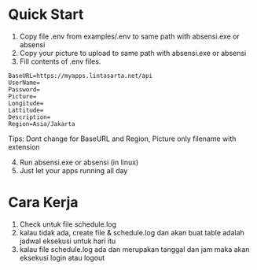 
# Quick Start
1. Copy file .env from examples/.env to same path with absensi.exe or absensi
2. Copy your picture to upload to same path with absensi.exe or absensi
3. Fill contents of .env files. 
```
BaseURL=https://myapps.lintasarta.net/api
UserName=
Password=
Picture=
Longitude=
Lattitude=
Description=
Region=Asia/Jakarta
```
Tips: Dont change for BaseURL and Region, Picture only filename with extension

4. Run absensi.exe or absensi (in linux)
5. Just let your apps running all day

# Cara Kerja
1. Check untuk file schedule.log
2. kalau tidak ada, create file & schedule.log dan akan buat table adalah jadwal eksekusi untuk hari itu
3. kalau file schedule.log ada dan merupakan tanggal dan jam maka akan eksekusi login atau logout

